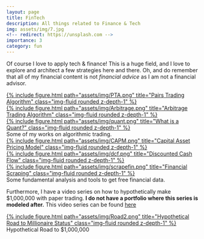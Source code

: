 ```yaml
---
layout: page
title: FinTech
description: All things related to Finance & Tech
img: assets/img/7.jpg
<!-- redirect: https://unsplash.com -->
importance: 3
category: fun
---
```


Of course I love to apply tech & finance! This is a huge field, and I love to explore and architect a few strategies here and there. Oh, and do remember that all of my financial content is not <i> financial advice </i> as I am not a financial advisor.


<div class="row">
    <div class="col-sm mt-3 mt-md-0">
      <a href = "https://youtu.be/f73ItMWO4z8">
        {% include figure.html path="assets/img/PTA.png" title="Pairs Trading Algorithm" class="img-fluid rounded z-depth-1" %}
      </a>
    </div>
    <div class="col-sm mt-3 mt-md-0">
      <a href = "https://youtu.be/TNJNCJe9fDY">
        {% include figure.html path="assets/img/Arbitrage.png" title="Arbitrage Trading Algorithm" class="img-fluid rounded z-depth-1" %}
      </a>
    </div>
    <div class="col-sm mt-3 mt-md-0">
      <a href = "https://youtu.be/dk7Sdcb3mRI">
        {% include figure.html path="assets/img/quant.png" title="What is a Quant?" class="img-fluid rounded z-depth-1" %}
      </a>
    </div>
</div>
<div class="caption">
    Some of my works on algorithmic trading.
</div>

<div class="row">
    <div class="col-sm mt-3 mt-md-0">
      <a href = "https://youtu.be/DhIRFx_O0w0">
        {% include figure.html path="assets/img/CAPM.png" title="Capital Asset Pricing Model" class="img-fluid rounded z-depth-1" %}
      </a>
    </div>
    <div class="col-sm mt-3 mt-md-0">
      <a href = "https://youtu.be/AvstCw0_1Vw">
        {% include figure.html path="assets/img/dcf.png" title="Discounted Cash Flow" class="img-fluid rounded z-depth-1" %}
      </a>
    </div>
    <div class="col-sm mt-3 mt-md-0">
      <a href = "https://youtu.be/GGgNM7WanK8">
        {% include figure.html path="assets/img/scrapefin.png" title="Financial Scraping" class="img-fluid rounded z-depth-1" %}
      </a>
    </div>
</div>
<div class="caption">
    Some fundamental analysis and tools to get free financial data.
</div>


Furthermore, I have a video series on how to hypothetically make $1,000,000 with paper trading. <b> I do not have a portfolio where this series is modeled after.</b> This video series can be found [here](https://www.youtube.com/watch?v=PXUnovVYzRo&list=PLHT3ZrWZ1pcS-Ct3DHotXuB9oM7R4ui1x)
<div class="row">
    <div class="col-sm mt-3 mt-md-0">
      <a href = "https://www.youtube.com/watch?v=PXUnovVYzRo&list=PLHT3ZrWZ1pcS-Ct3DHotXuB9oM7R4ui1x">
        {% include figure.html path="assets/img/Road2.png" title="Hypothetical Road to Millionaire Status" class="img-fluid rounded z-depth-1" %}
      </a>
    </div>
</div>
<div class="caption">
    Hypothetical Road to $1,000,000
</div>
